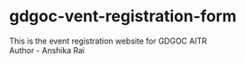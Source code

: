 # gdgoc-vent-registration-form
This is the event registration website for GDGOC AITR
<br>
Author - Anshika Rai
